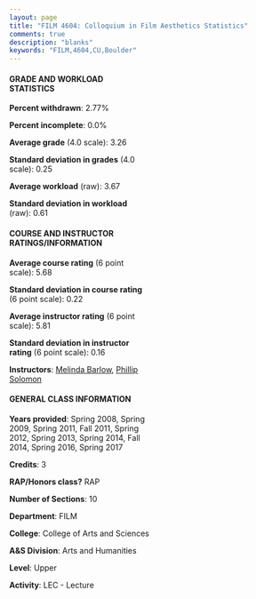 ```yaml
---
layout: page
title: "FILM 4604: Colloquium in Film Aesthetics Statistics"
comments: true
description: "blanks"
keywords: "FILM,4604,CU,Boulder"
---
```

<head>
<script src="https://ajax.googleapis.com/ajax/libs/jquery/2.1.3/jquery.min.js"></script>
<script src="https://dl.dropboxusercontent.com/s/pc42nxpaw1ea4o9/highcharts.js?dl=0"></script>
<!-- <script src="../assets/js/highcharts.js"></script> -->
<style type="text/css">@font-face {
	font-family: "Bebas Neue";
	src: url(https://www.filehosting.org/file/details/544349/BebasNeue Regular.otf) format("opentype");
	}
	h1.Bebas { 
		font-family: "Bebas Neue", Verdana, Tahoma;
	}
</style>
</head>
<body>
	<div id="container" style="float: right; width: 45%; height: 88%; margin-left: 2.5%; margin-right: 2.5%;"></div>
	<script language="JavaScript">
		$(document).ready(function() {
		var chart = {type: 'column'};
		var title = {text: 'Grade Distribution'};
		var xAxis = {categories: ['A','B','C','D','F'],crosshair: true};
		var yAxis = {min: 0,title: {text: 'Percentage'}};
		var tooltip = {headerFormat: '<center><b><span style="font-size:20px">{point.key}</span></b></center>',
		               pointFormat: '<td style="padding:0"><b>{point.y:.1f}%</b></td>',
		               footerFormat: '</table>',shared: true,useHTML: true};
		var plotOptions = {column: {pointPadding: 0.0,borderWidth: 0}};  
		var credits = {enabled: false};var series= [{name: 'Percent',data: [49.33,35.1,12.27,1.84,1.46,]}];
		var json = {};
		json.chart = chart;
		json.title = title;
		json.tooltip = tooltip;
		json.xAxis = xAxis;
		json.yAxis = yAxis;  
		json.series = series;
		json.plotOptions = plotOptions;  
		json.credits = credits;
		$('#container').highcharts(json);
	});
	</script>
</body>
			   
#### GRADE AND WORKLOAD STATISTICS

**Percent withdrawn**: 2.77%

**Percent incomplete**: 0.0%

**Average grade** (4.0 scale): 3.26

**Standard deviation in grades** (4.0 scale): 0.25

**Average workload** (raw): 3.67

**Standard deviation in workload** (raw): 0.61

#### COURSE AND INSTRUCTOR RATINGS/INFORMATION

**Average course rating** (6 point scale): 5.68

**Standard deviation in course rating** (6 point scale): 0.22

**Average instructor rating** (6 point scale): 5.81

**Standard deviation in instructor rating** (6 point scale): 0.16

**Instructors**: <a href='../../instructors/Melinda_Barlow'>Melinda Barlow</a>, <a href='../../instructors/Phillip_Solomon'>Phillip Solomon</a>

#### GENERAL CLASS INFORMATION

**Years provided**: Spring 2008, Spring 2009, Spring 2011, Fall 2011, Spring 2012, Spring 2013, Spring 2014, Fall 2014, Spring 2016, Spring 2017

**Credits**: 3

**RAP/Honors class?** RAP

**Number of Sections**: 10

**Department**: FILM

**College**: College of Arts and Sciences

**A&S Division**: Arts and Humanities

**Level**: Upper

**Activity**: LEC - Lecture
